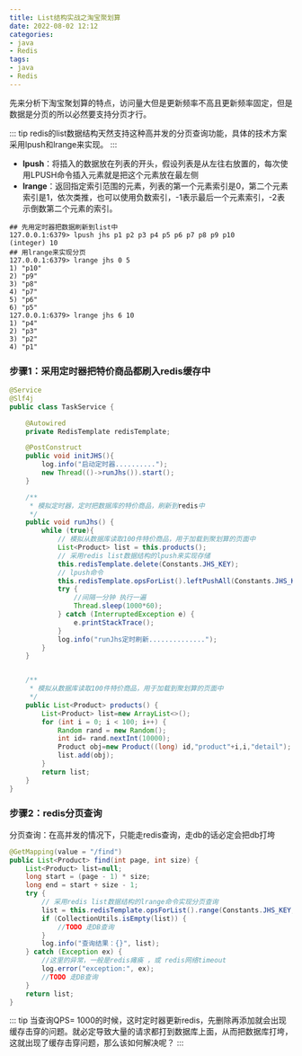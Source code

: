```yaml
---
title: List结构实战之淘宝聚划算
date: 2022-08-02 12:12
categories:
- java
- Redis
tags:
- java
- Redis
---
```


先来分析下淘宝聚划算的特点，访问量大但是更新频率不高且更新频率固定，但是数据是分页的所以必然要支持分页才行。
<!-- more -->
::: tip
redis的list数据结构天然支持这种高并发的分页查询功能，具体的技术方案采用lpush和lrange来实现。
:::
- **lpush**：将插入的数据放在列表的开头，假设列表是从左往右放置的，每次使用LPUSH命令插入元素就是把这个元素放在最左侧
- **lrange**：返回指定索引范围的元素，列表的第一个元素索引是0，第二个元素索引是1，依次类推，也可以使用负数索引，-1表示最后一个元素索引，-2表示倒数第二个元素的索引。

```shell
## 先用定时器把数据刷新到list中
127.0.0.1:6379> lpush jhs p1 p2 p3 p4 p5 p6 p7 p8 p9 p10
(integer) 10
## 用lrange来实现分页
127.0.0.1:6379> lrange jhs 0 5
1) "p10"
2) "p9"
3) "p8"
4) "p7"
5) "p6"
6) "p5"
127.0.0.1:6379> lrange jhs 6 10
1) "p4"
2) "p3"
3) "p2"
4) "p1"
```

### 步骤1：采用定时器把特价商品都刷入redis缓存中
```java 
@Service
@Slf4j
public class TaskService {

    @Autowired
    private RedisTemplate redisTemplate;

    @PostConstruct
    public void initJHS(){
        log.info("启动定时器..........");
        new Thread(()->runJhs()).start();
    }

    /**
     * 模拟定时器，定时把数据库的特价商品，刷新到redis中
     */
    public void runJhs() {
        while (true){
            // 模拟从数据库读取100件特价商品，用于加载到聚划算的页面中
            List<Product> list = this.products();
            // 采用redis list数据结构的lpush来实现存储
            this.redisTemplate.delete(Constants.JHS_KEY);
            // lpush命令
            this.redisTemplate.opsForList().leftPushAll(Constants.JHS_KEY,list);
            try {
                //间隔一分钟 执行一遍
                Thread.sleep(1000*60);
            } catch (InterruptedException e) {
                e.printStackTrace();
            }
            log.info("runJhs定时刷新..............");
        }
    }


    /**
     * 模拟从数据库读取100件特价商品，用于加载到聚划算的页面中
     */
    public List<Product> products() {
        List<Product> list=new ArrayList<>();
        for (int i = 0; i < 100; i++) {
            Random rand = new Random();
            int id= rand.nextInt(10000);
            Product obj=new Product((long) id,"product"+i,i,"detail");
            list.add(obj);
        }
        return list;
    }
}
```



### 步骤2：redis分页查询
分页查询：在高并发的情况下，只能走redis查询，走db的话必定会把db打垮
```java 
@GetMapping(value = "/find")
public List<Product> find(int page, int size) {
    List<Product> list=null;
    long start = (page - 1) * size;
    long end = start + size - 1;
    try {
        // 采用redis list数据结构的lrange命令实现分页查询
        list = this.redisTemplate.opsForList().range(Constants.JHS_KEY, start, end);
        if (CollectionUtils.isEmpty(list)) {
            //TODO 走DB查询
        }
        log.info("查询结果：{}", list);
    } catch (Exception ex) {
        //这里的异常，一般是redis瘫痪 ，或 redis网络timeout
        log.error("exception:", ex);
        //TODO 走DB查询
    }
    return list;
}
```


::: tip
当查询QPS= 1000的时候，这时定时器更新redis，先删除再添加就会出现缓存击穿的问题。就必定导致大量的请求都打到数据库上面，从而把数据库打垮，这就出现了缓存击穿问题，那么该如何解决呢？
::: 




